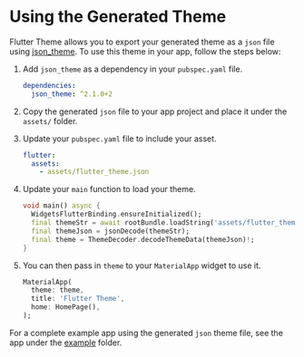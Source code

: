# Using the Generated Theme

Flutter Theme allows you to export your generated theme as a `json` file using [json_theme](https://pub.dev/packages/json_theme). To use this theme in your app, follow the steps below:

1. Add `json_theme` as a dependency in your `pubspec.yaml` file.

    ```yml
    dependencies:
      json_theme: ^2.1.0+2
    ```

2. Copy the generated `json` file to your app project and place it under the `assets/` folder.
   
3. Update your `pubspec.yaml` file to include your asset.

    ```yml
    flutter:
      assets:
        - assets/flutter_theme.json
    ```

4. Update your `main` function to load your theme. 

    ```dart
    void main() async {
      WidgetsFlutterBinding.ensureInitialized();
      final themeStr = await rootBundle.loadString('assets/flutter_theme.json');
      final themeJson = jsonDecode(themeStr);
      final theme = ThemeDecoder.decodeThemeData(themeJson)!;
    }
    ```

5. You can then pass in `theme` to your `MaterialApp` widget to use it.

    ```dart
    MaterialApp(
      theme: theme,
      title: 'Flutter Theme',
      home: HomePage(),
    );
    ```

For a complete example app using the generated `json` theme file, see the app under the [example](https://github.com/zeshuaro/flutter_theme/tree/main/example) folder.

